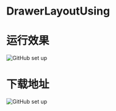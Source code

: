 # DrawerLayoutUsing
# 运行效果
![GitHub set up](https://dn-epoint.qbox.me/DrawerLayoutUsing.gif)
# 下载地址
![GitHub set up](https://dn-epoint.qbox.me/DrawerLayoutUsing_ewm.png)
